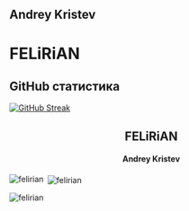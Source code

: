 ## Andrey Kristev
# FELiRiAN

## GitHub статистика
[![GitHub Streak](https://github-readme-streak-stats.herokuapp.com?user=felirian&theme=transparent&hide_border=true&border_radius=0&locale=ru&date_format=M%20j%5B%2C%20Y%5D&mode=weekly&hide_total_contributions=true)](https://git.io/streak-stats)
<div align="center">
  <h2 align="center">FELiRiAN</h2>
  <h4 align="center">Andrey Kristev</h4>
</div>


<p><img align="left" src="https://github-readme-stats.vercel.app/api/top-langs?username=felirian&show_icons=true&locale=en&layout=compact" alt="felirian" /></p>

<p>&nbsp;<img align="center" src="https://github-readme-stats.vercel.app/api?username=felirian&show_icons=true&locale=en" alt="felirian" /></p>

<p><img align="center" src="https://github-readme-streak-stats.herokuapp.com/?user=felirian&" alt="felirian" /></p>

